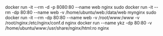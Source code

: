 docker run -it --rm -d -p 8080:80 --name web nginx
sudo docker run -it --rm -dp 80:80 --name web -v /home/ubuntu/web:/data/web mynginx
sudo docker run -it --rm -dp 80:80 --name web -v /root/www:/www -v /root/nginx:/etc/nginx/conf.d nginx
docker run --name ykz -dp 80:80 -v /home/ubuntu/www:/usr/share/nginx/html:ro nginx